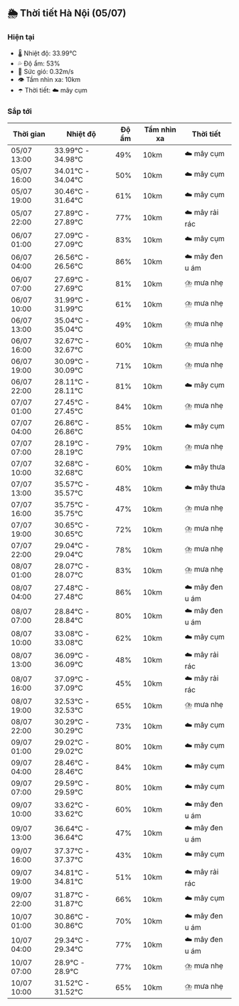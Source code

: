## 🌦️ Thời tiết Hà Nội (05/07)

### Hiện tại

- 🌡️ Nhiệt độ: 33.99℃
- 💦 Độ ẩm: 53%
- 💨 Sức gió: 0.32m/s
- 👁️ Tầm nhìn xa: 10km
- ☂️ Thời tiết: ☁️ mây cụm

### Sắp tới

| Thời gian | Nhiệt độ | Độ ẩm | Tầm nhìn xa | Thời tiết |
| --- | --- | --- | --- | --- |
| 05/07 13:00 | 33.99℃ - 34.98℃ | 49% | 10km | ☁️ mây cụm |
| 05/07 16:00 | 34.01℃ - 34.04℃ | 50% | 10km | ☁️ mây cụm |
| 05/07 19:00 | 30.46℃ - 31.64℃ | 61% | 10km | ☁️ mây cụm |
| 05/07 22:00 | 27.89℃ - 27.89℃ | 77% | 10km | ☁️ mây rải rác |
| 06/07 01:00 | 27.09℃ - 27.09℃ | 83% | 10km | ☁️ mây cụm |
| 06/07 04:00 | 26.56℃ - 26.56℃ | 86% | 10km | ☁️ mây đen u ám |
| 06/07 07:00 | 27.69℃ - 27.69℃ | 81% | 10km | ⛈️ mưa nhẹ |
| 06/07 10:00 | 31.99℃ - 31.99℃ | 61% | 10km | ⛈️ mưa nhẹ |
| 06/07 13:00 | 35.04℃ - 35.04℃ | 49% | 10km | ⛈️ mưa nhẹ |
| 06/07 16:00 | 32.67℃ - 32.67℃ | 60% | 10km | ⛈️ mưa nhẹ |
| 06/07 19:00 | 30.09℃ - 30.09℃ | 71% | 10km | ⛈️ mưa nhẹ |
| 06/07 22:00 | 28.11℃ - 28.11℃ | 81% | 10km | ☁️ mây cụm |
| 07/07 01:00 | 27.45℃ - 27.45℃ | 84% | 10km | ⛈️ mưa nhẹ |
| 07/07 04:00 | 26.86℃ - 26.86℃ | 85% | 10km | ☁️ mây cụm |
| 07/07 07:00 | 28.19℃ - 28.19℃ | 79% | 10km | ⛈️ mưa nhẹ |
| 07/07 10:00 | 32.68℃ - 32.68℃ | 60% | 10km | ☁️ mây thưa |
| 07/07 13:00 | 35.57℃ - 35.57℃ | 48% | 10km | ☁️ mây thưa |
| 07/07 16:00 | 35.75℃ - 35.75℃ | 47% | 10km | ⛈️ mưa nhẹ |
| 07/07 19:00 | 30.65℃ - 30.65℃ | 72% | 10km | ⛈️ mưa nhẹ |
| 07/07 22:00 | 29.04℃ - 29.04℃ | 78% | 10km | ⛈️ mưa nhẹ |
| 08/07 01:00 | 28.07℃ - 28.07℃ | 83% | 10km | ⛈️ mưa nhẹ |
| 08/07 04:00 | 27.48℃ - 27.48℃ | 86% | 10km | ☁️ mây đen u ám |
| 08/07 07:00 | 28.84℃ - 28.84℃ | 80% | 10km | ☁️ mây đen u ám |
| 08/07 10:00 | 33.08℃ - 33.08℃ | 62% | 10km | ☁️ mây cụm |
| 08/07 13:00 | 36.09℃ - 36.09℃ | 48% | 10km | ☁️ mây rải rác |
| 08/07 16:00 | 37.09℃ - 37.09℃ | 45% | 10km | ☁️ mây rải rác |
| 08/07 19:00 | 32.53℃ - 32.53℃ | 65% | 10km | ⛈️ mưa nhẹ |
| 08/07 22:00 | 30.29℃ - 30.29℃ | 73% | 10km | ☁️ mây cụm |
| 09/07 01:00 | 29.02℃ - 29.02℃ | 80% | 10km | ☁️ mây cụm |
| 09/07 04:00 | 28.46℃ - 28.46℃ | 84% | 10km | ☁️ mây cụm |
| 09/07 07:00 | 29.59℃ - 29.59℃ | 80% | 10km | ☁️ mây cụm |
| 09/07 10:00 | 33.62℃ - 33.62℃ | 60% | 10km | ☁️ mây đen u ám |
| 09/07 13:00 | 36.64℃ - 36.64℃ | 47% | 10km | ☁️ mây đen u ám |
| 09/07 16:00 | 37.37℃ - 37.37℃ | 43% | 10km | ☁️ mây cụm |
| 09/07 19:00 | 34.81℃ - 34.81℃ | 51% | 10km | ☁️ mây rải rác |
| 09/07 22:00 | 31.87℃ - 31.87℃ | 66% | 10km | ☁️ mây cụm |
| 10/07 01:00 | 30.86℃ - 30.86℃ | 70% | 10km | ☁️ mây đen u ám |
| 10/07 04:00 | 29.34℃ - 29.34℃ | 77% | 10km | ☁️ mây đen u ám |
| 10/07 07:00 | 28.9℃ - 28.9℃ | 77% | 10km | ⛈️ mưa nhẹ |
| 10/07 10:00 | 31.52℃ - 31.52℃ | 65% | 10km | ⛈️ mưa nhẹ |
